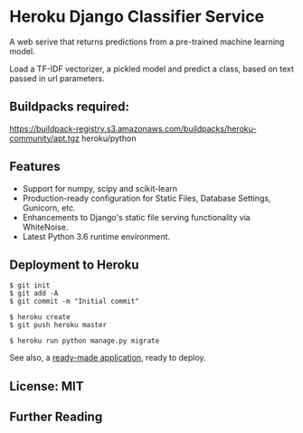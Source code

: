 # Heroku Django Classifier Service

A web serive that returns predictions from a pre-trained machine learning model.

Load a TF-IDF vectorizer, a pickled model and predict a class, based on text passed in url parameters.

## Buildpacks required:

https://buildpack-registry.s3.amazonaws.com/buildpacks/heroku-community/apt.tgz
heroku/python

## Features

- Support for numpy, scipy and scikit-learn
- Production-ready configuration for Static Files, Database Settings, Gunicorn, etc.
- Enhancements to Django's static file serving functionality via WhiteNoise.
- Latest Python 3.6 runtime environment.

## Deployment to Heroku

    $ git init
    $ git add -A
    $ git commit -m "Initial commit"

    $ heroku create
    $ git push heroku master

    $ heroku run python manage.py migrate

See also, a [ready-made application](https://github.com/heroku/python-getting-started), ready to deploy.


## License: MIT

## Further Reading

